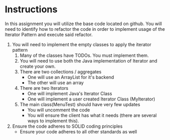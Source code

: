 # Instructions
In this assignment you will utilize the base code located on github. You will need to identify how to refactor the code in order to implement usage of the Iterator Pattern and execute said refactor.

1) You will need to implement the empty classes to apply the iterator pattern
    1) Many of the classes have TODOs. You must implement them.
    2) You will need to use both the Java implementation of Iterator and create your own.
    3) There are two collections / aggregates
        - One will use an ArrayList for it's backend
        - The other will use an array
    4) There are two Iterators
        - One will implement Java's Iterator Class
        - One will implement a user created Iterator Class (MyIterator)
    5) The main class(MenuTest) should have very few updates
        - You will uncomment the code
        - You  will ensure the client has what it needs (there are several ways to implement this).
2) Ensure the code adheres to SOLID coding principles
    - Ensure your code adheres to all other standards as well